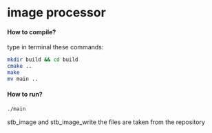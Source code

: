 image processor
===

#### How to compile?

type in terminal these commands:

```bash
mkdir build && cd build
cmake .. 
make
mv main ..
```

#### How to run?
```bash
./main
```

stb_image and stb_image_write the files are taken from the repository